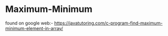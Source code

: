 # Maximum-Minimum
found on google web:- https://javatutoring.com/c-program-find-maximum-minimum-element-in-array/
